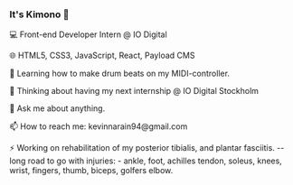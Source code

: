 ### It's Kimono 👋

💻  Front-end Developer Intern @ IO Digital 
<p>
🌐  HTML5, CSS3, JavaScript, React, Payload CMS
<p>
<p>
🌱 Learning how to make drum beats on my MIDI-controller.
<p>
🤔 Thinking about having my next internship @ IO Digital Stockholm
<p>
💬 Ask me about anything.
<p>
📫 How to reach me: kevinnarain94@gmail.com
<p>
⚡ Working on rehabilitation of my posterior tibialis, and plantar fasciitis.
-- long road to go with injuries:
- ankle, foot, achilles tendon, soleus, knees, wrist, fingers, thumb, biceps, golfers elbow.
